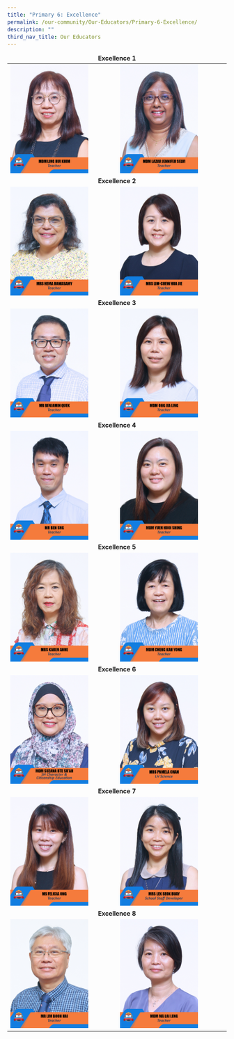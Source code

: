 ```yaml
---
title: "Primary 6: Excellence"
permalink: /our-community/Our-Educators/Primary-6-Excellence/
description: ""
third_nav_title: Our Educators
---
```

<table>
<thead>
		<tr><td colspan="2"><center><b>Excellence 1</b></center></td>
</tr></thead>
<tbody>
  <tr>
    <td><img src="/images/Teaching%20Staff/2023_mdm%20ling%20hui%20khim.jpg" style="width:75%"></td>
    <td><img src="/images/Teaching%20Staff/2023_mdm%20lazar%20jennifer%20selvi.jpg" style="width:75%"> </td>
  </tr>
  <tr>
    <td colspan="2"><center><b>Excellence 2</b></center></td>
  </tr>
  <tr>
    <td><img src="/images/Teaching%20Staff/2023_mrs%20hema%20ramasamy.jpg" style="width:75%"> </td>
    <td><img src="/images/Teaching%20Staff/2023_mrs%20lim-chew%20hua%20jie.jpg" style="width:75%"> </td>
  </tr>
  <tr>
    <td colspan="2"><center><b>Excellence 3</b></center></td>
  </tr>
  <tr>
    <td><img src="/images/Teaching%20Staff/2023_mr%20benjamin%20quek.jpg" style="width:75%"> </td>
    <td><img src="/images/Teaching%20Staff/2023_mdm%20ong%20jia%20ling.jpg" style="width:75%"> </td>
  </tr>
  <tr>
    <td colspan="2"><center><b>Excellence 4</b></center></td>
  </tr>
  <tr>
    <td> <img src="/images/Teaching%20Staff/2023_mr%20ben%20sng.jpg" style="width:75%"></td>
    <td><img src="/images/Teaching%20Staff/2023_mdm%20yuen%20hooi%20shing.jpg" style="width:75%"> </td>
  </tr>
  <tr>
    <td colspan="2"><center><b>Excellence 5</b></center></td>
  </tr>
  <tr>
    <td><img src="/images/Teaching%20Staff/2023_mrs%20karen%20anne.jpg" style="width:75%"> </td>
    <td><img src="/images/Teaching%20Staff/2023_mdm%20cheng%20kah%20yong.jpg" style="width:75%"> </td>
  </tr>
  <tr>
    <td colspan="2"><center><b>Excellence 6</b></center></td>
  </tr>
  <tr>
    <td><img src="/images/Teaching%20Staff/2023_mdm%20suzana%20bte%20suah.jpg" style="width:75%"> </td>
    <td><img src="/images/Teaching%20Staff/2023_mrs%20pamela%20chan.jpg" style="width:75%"> </td>
  </tr>
	<tr>
	<td colspan="2"><center><b>Excellence 7</b></center></td>
  </tr>
  <tr>
    <td><img src="/images/Teaching%20Staff/2023_ms%20felicia%20ong.jpg" style="width:75%"> </td>
    <td><img src="/images/Teaching%20Staff/2023_mrs%20lek%20seok%20buay.jpg" style="width:75%"> </td>
  </tr>
	<tr>
	<td colspan="2"><center><b>Excellence 8</b></center></td>
  </tr>
  <tr>
    <td><img src="/images/Teaching%20Staff/2023_mr%20lim%20boon%20hai.jpg" style="width:75%"> </td>
    <td><img src="/images/Teaching%20Staff/2023_mdm%20ma%20lai%20leng.jpg" style="width:75%"> </td>
  </tr>
</tbody>
</table>